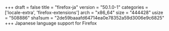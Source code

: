 +++
draft = false
title = "firefox-ja"
version = "50.1.0-1"
categories = ['locale-extra', 'firefox-extensions']
arch = "x86_64"
size = "444428"
usize = "508886"
sha1sum = "2de59baaafd64714ea0e78352a59d3006e9c6825"
+++
Japanese language support for Firefox